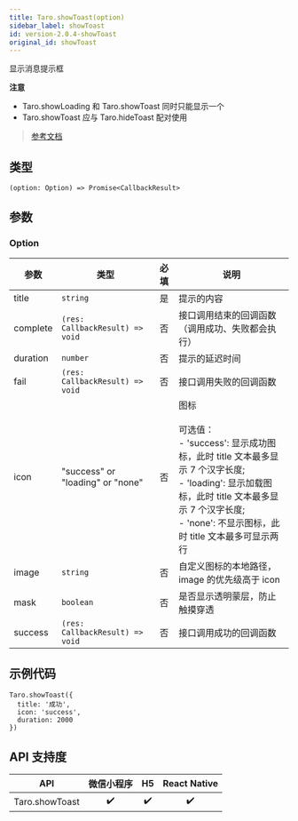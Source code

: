 ```yaml
---
title: Taro.showToast(option)
sidebar_label: showToast
id: version-2.0.4-showToast
original_id: showToast
---
```


显示消息提示框

**注意**
- Taro.showLoading 和 Taro.showToast 同时只能显示一个
- Taro.showToast 应与 Taro.hideToast 配对使用

> [参考文档](https://developers.weixin.qq.com/miniprogram/dev/api/ui/interaction/wx.showToast.html)

## 类型

```tsx
(option: Option) => Promise<CallbackResult>
```

## 参数

### Option

| 参数 | 类型 | 必填 | 说明 |
| --- | --- | :---: | --- |
| title | `string` | 是 | 提示的内容 |
| complete | `(res: CallbackResult) => void` | 否 | 接口调用结束的回调函数（调用成功、失败都会执行） |
| duration | `number` | 否 | 提示的延迟时间 |
| fail | `(res: CallbackResult) => void` | 否 | 接口调用失败的回调函数 |
| icon | "success" or "loading" or "none" | 否 | 图标<br /><br />可选值：<br />- 'success': 显示成功图标，此时 title 文本最多显示 7 个汉字长度;<br />- 'loading': 显示加载图标，此时 title 文本最多显示 7 个汉字长度;<br />- 'none': 不显示图标，此时 title 文本最多可显示两行 |
| image | `string` | 否 | 自定义图标的本地路径，image 的优先级高于 icon |
| mask | `boolean` | 否 | 是否显示透明蒙层，防止触摸穿透 |
| success | `(res: CallbackResult) => void` | 否 | 接口调用成功的回调函数 |

## 示例代码

```tsx
Taro.showToast({
  title: '成功',
  icon: 'success',
  duration: 2000
})
```

## API 支持度

| API | 微信小程序 | H5 | React Native |
| :---: | :---: | :---: | :---: |
| Taro.showToast | ✔️ | ✔️ | ✔️ |
